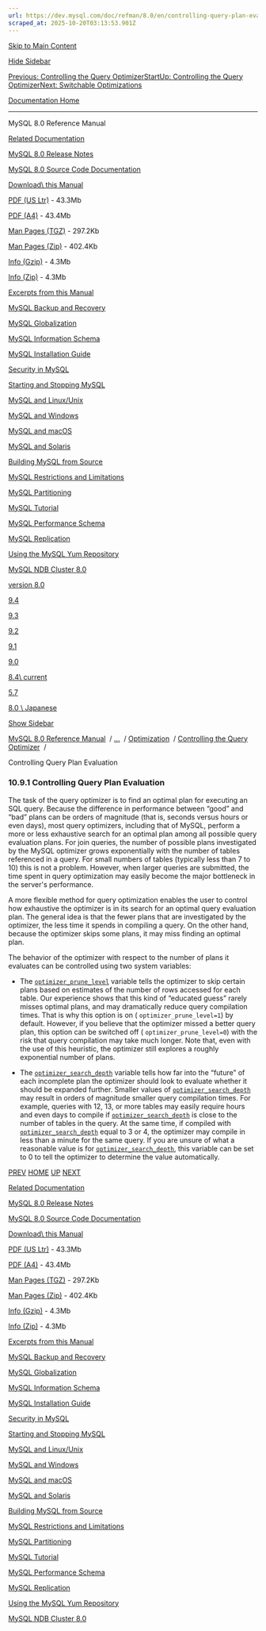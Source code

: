 ```yaml
---
url: https://dev.mysql.com/doc/refman/8.0/en/controlling-query-plan-evaluation.html
scraped_at: 2025-10-20T03:13:53.901Z
---
```


[Skip to Main Content](https://dev.mysql.com/doc/refman/8.0/en/controlling-query-plan-evaluation.html#main)

[Hide Sidebar](https://dev.mysql.com/doc/refman/8.0/en/controlling-query-plan-evaluation.html "Hide Sidebar")

[Previous: Controlling the Query Optimizer](https://dev.mysql.com/doc/refman/8.0/en/controlling-optimizer.html "Previous: Controlling the Query Optimizer")[Start](https://dev.mysql.com/doc/refman/8.0/en/index.html "Start")[Up: Controlling the Query Optimizer](https://dev.mysql.com/doc/refman/8.0/en/controlling-optimizer.html "Up: Controlling the Query Optimizer")[Next: Switchable Optimizations](https://dev.mysql.com/doc/refman/8.0/en/switchable-optimizations.html "Next: Switchable Optimizations")

[Documentation Home](https://dev.mysql.com/doc/)

* * *

MySQL 8.0 Reference Manual

[Related Documentation](https://dev.mysql.com/doc/refman/8.0/en/controlling-query-plan-evaluation.html)

[MySQL 8.0 Release Notes](https://dev.mysql.com/doc/relnotes/mysql/8.0/en/)

[MySQL 8.0 Source Code Documentation](https://dev.mysql.com/doc/dev/mysql-server/latest/)

[Download\\
this Manual](https://dev.mysql.com/doc/refman/8.0/en/controlling-query-plan-evaluation.html)

[PDF (US Ltr)](https://downloads.mysql.com/docs/refman-8.0-en.pdf)
\- 43.3Mb

[PDF (A4)](https://downloads.mysql.com/docs/refman-8.0-en.a4.pdf)
\- 43.4Mb

[Man Pages (TGZ)](https://downloads.mysql.com/docs/refman-8.0-en.man-gpl.tar.gz)
\- 297.2Kb

[Man Pages (Zip)](https://downloads.mysql.com/docs/refman-8.0-en.man-gpl.zip)
\- 402.4Kb

[Info (Gzip)](https://downloads.mysql.com/docs/mysql-8.0.info.gz)
\- 4.3Mb

[Info (Zip)](https://downloads.mysql.com/docs/mysql-8.0.info.zip)
\- 4.3Mb

[Excerpts from this Manual](https://dev.mysql.com/doc/refman/8.0/en/controlling-query-plan-evaluation.html)

[MySQL Backup and Recovery](https://dev.mysql.com/doc/mysql-backup-excerpt/8.0/en/)

[MySQL Globalization](https://dev.mysql.com/doc/mysql-g11n-excerpt/8.0/en/)

[MySQL Information Schema](https://dev.mysql.com/doc/mysql-infoschema-excerpt/8.0/en/)

[MySQL Installation Guide](https://dev.mysql.com/doc/mysql-installation-excerpt/8.0/en/)

[Security in MySQL](https://dev.mysql.com/doc/mysql-security-excerpt/8.0/en/)

[Starting and Stopping MySQL](https://dev.mysql.com/doc/mysql-startstop-excerpt/8.0/en/)

[MySQL and Linux/Unix](https://dev.mysql.com/doc/mysql-linuxunix-excerpt/8.0/en/)

[MySQL and Windows](https://dev.mysql.com/doc/mysql-windows-excerpt/8.0/en/)

[MySQL and macOS](https://dev.mysql.com/doc/mysql-macos-excerpt/8.0/en/)

[MySQL and Solaris](https://dev.mysql.com/doc/mysql-solaris-excerpt/8.0/en/)

[Building MySQL from Source](https://dev.mysql.com/doc/mysql-sourcebuild-excerpt/8.0/en/)

[MySQL Restrictions and Limitations](https://dev.mysql.com/doc/mysql-reslimits-excerpt/8.0/en/)

[MySQL Partitioning](https://dev.mysql.com/doc/mysql-partitioning-excerpt/8.0/en/)

[MySQL Tutorial](https://dev.mysql.com/doc/mysql-tutorial-excerpt/8.0/en/)

[MySQL Performance Schema](https://dev.mysql.com/doc/mysql-perfschema-excerpt/8.0/en/)

[MySQL Replication](https://dev.mysql.com/doc/mysql-replication-excerpt/8.0/en/)

[Using the MySQL Yum Repository](https://dev.mysql.com/doc/mysql-repo-excerpt/8.0/en/)

[MySQL NDB Cluster 8.0](https://dev.mysql.com/doc/mysql-cluster-excerpt/8.0/en/)

[version 8.0](https://dev.mysql.com/doc/refman/8.0/en/controlling-query-plan-evaluation.html)

[9.4](https://dev.mysql.com/doc/refman/9.4/en/controlling-query-plan-evaluation.html)

[9.3](https://dev.mysql.com/doc/refman/9.3/en/controlling-query-plan-evaluation.html)

[9.2](https://dev.mysql.com/doc/refman/9.2/en/controlling-query-plan-evaluation.html)

[9.1](https://dev.mysql.com/doc/refman/9.1/en/controlling-query-plan-evaluation.html)

[9.0](https://dev.mysql.com/doc/refman/9.0/en/controlling-query-plan-evaluation.html)

[8.4\\
current](https://dev.mysql.com/doc/refman/8.4/en/controlling-query-plan-evaluation.html)

[5.7](https://dev.mysql.com/doc/refman/5.7/en/controlling-query-plan-evaluation.html)

[8.0 \\
Japanese](https://dev.mysql.com/doc/refman/8.0/ja/controlling-query-plan-evaluation.html)

[Show Sidebar](https://dev.mysql.com/doc/refman/8.0/en/controlling-query-plan-evaluation.html "Show Sidebar")

[MySQL 8.0 Reference Manual](https://dev.mysql.com/doc/refman/8.0/en/)  /
[...](https://dev.mysql.com/doc/refman/8.0/en/controlling-query-plan-evaluation.html)  / [Optimization](https://dev.mysql.com/doc/refman/8.0/en/optimization.html)  /
[Controlling the Query Optimizer](https://dev.mysql.com/doc/refman/8.0/en/controlling-optimizer.html)  /

Controlling Query Plan Evaluation


### 10.9.1 Controlling Query Plan Evaluation

The task of the query optimizer is to find an optimal plan for
executing an SQL query. Because the difference in performance
between “good” and “bad” plans can be
orders of magnitude (that is, seconds versus hours or even
days), most query optimizers, including that of MySQL, perform a
more or less exhaustive search for an optimal plan among all
possible query evaluation plans. For join queries, the number of
possible plans investigated by the MySQL optimizer grows
exponentially with the number of tables referenced in a query.
For small numbers of tables (typically less than 7 to 10) this
is not a problem. However, when larger queries are submitted,
the time spent in query optimization may easily become the major
bottleneck in the server's performance.


A more flexible method for query optimization enables the user
to control how exhaustive the optimizer is in its search for an
optimal query evaluation plan. The general idea is that the
fewer plans that are investigated by the optimizer, the less
time it spends in compiling a query. On the other hand, because
the optimizer skips some plans, it may miss finding an optimal
plan.


The behavior of the optimizer with respect to the number of
plans it evaluates can be controlled using two system variables:

- The [`optimizer_prune_level`](https://dev.mysql.com/doc/refman/8.0/en/server-system-variables.html#sysvar_optimizer_prune_level)
variable tells the optimizer to skip certain plans based on
estimates of the number of rows accessed for each table. Our
experience shows that this kind of “educated
guess” rarely misses optimal plans, and may
dramatically reduce query compilation times. That is why
this option is on
( `optimizer_prune_level=1`) by default.
However, if you believe that the optimizer missed a better
query plan, this option can be switched off
( `optimizer_prune_level=0`) with the risk
that query compilation may take much longer. Note that, even
with the use of this heuristic, the optimizer still explores
a roughly exponential number of plans.


- The [`optimizer_search_depth`](https://dev.mysql.com/doc/refman/8.0/en/server-system-variables.html#sysvar_optimizer_search_depth)
variable tells how far into the “future” of
each incomplete plan the optimizer should look to evaluate
whether it should be expanded further. Smaller values of
[`optimizer_search_depth`](https://dev.mysql.com/doc/refman/8.0/en/server-system-variables.html#sysvar_optimizer_search_depth) may
result in orders of magnitude smaller query compilation
times. For example, queries with 12, 13, or more tables may
easily require hours and even days to compile if
[`optimizer_search_depth`](https://dev.mysql.com/doc/refman/8.0/en/server-system-variables.html#sysvar_optimizer_search_depth) is
close to the number of tables in the query. At the same
time, if compiled with
[`optimizer_search_depth`](https://dev.mysql.com/doc/refman/8.0/en/server-system-variables.html#sysvar_optimizer_search_depth)
equal to 3 or 4, the optimizer may compile in less than a
minute for the same query. If you are unsure of what a
reasonable value is for
[`optimizer_search_depth`](https://dev.mysql.com/doc/refman/8.0/en/server-system-variables.html#sysvar_optimizer_search_depth),
this variable can be set to 0 to tell the optimizer to
determine the value automatically.


[PREV](https://dev.mysql.com/doc/refman/8.0/en/controlling-optimizer.html "Previous: Controlling the Query Optimizer") [HOME](https://dev.mysql.com/doc/refman/8.0/en/index.html "Start") [UP](https://dev.mysql.com/doc/refman/8.0/en/controlling-optimizer.html "Up: Controlling the Query Optimizer") [NEXT](https://dev.mysql.com/doc/refman/8.0/en/switchable-optimizations.html "Next: Switchable Optimizations")

[Related Documentation](https://dev.mysql.com/doc/refman/8.0/en/controlling-query-plan-evaluation.html)

[MySQL 8.0 Release Notes](https://dev.mysql.com/doc/relnotes/mysql/8.0/en/)

[MySQL 8.0 Source Code Documentation](https://dev.mysql.com/doc/dev/mysql-server/latest/)

[Download\\
this Manual](https://dev.mysql.com/doc/refman/8.0/en/controlling-query-plan-evaluation.html)

[PDF (US Ltr)](https://downloads.mysql.com/docs/refman-8.0-en.pdf)
\- 43.3Mb

[PDF (A4)](https://downloads.mysql.com/docs/refman-8.0-en.a4.pdf)
\- 43.4Mb

[Man Pages (TGZ)](https://downloads.mysql.com/docs/refman-8.0-en.man-gpl.tar.gz)
\- 297.2Kb

[Man Pages (Zip)](https://downloads.mysql.com/docs/refman-8.0-en.man-gpl.zip)
\- 402.4Kb

[Info (Gzip)](https://downloads.mysql.com/docs/mysql-8.0.info.gz)
\- 4.3Mb

[Info (Zip)](https://downloads.mysql.com/docs/mysql-8.0.info.zip)
\- 4.3Mb

[Excerpts from this Manual](https://dev.mysql.com/doc/refman/8.0/en/controlling-query-plan-evaluation.html)

[MySQL Backup and Recovery](https://dev.mysql.com/doc/mysql-backup-excerpt/8.0/en/)

[MySQL Globalization](https://dev.mysql.com/doc/mysql-g11n-excerpt/8.0/en/)

[MySQL Information Schema](https://dev.mysql.com/doc/mysql-infoschema-excerpt/8.0/en/)

[MySQL Installation Guide](https://dev.mysql.com/doc/mysql-installation-excerpt/8.0/en/)

[Security in MySQL](https://dev.mysql.com/doc/mysql-security-excerpt/8.0/en/)

[Starting and Stopping MySQL](https://dev.mysql.com/doc/mysql-startstop-excerpt/8.0/en/)

[MySQL and Linux/Unix](https://dev.mysql.com/doc/mysql-linuxunix-excerpt/8.0/en/)

[MySQL and Windows](https://dev.mysql.com/doc/mysql-windows-excerpt/8.0/en/)

[MySQL and macOS](https://dev.mysql.com/doc/mysql-macos-excerpt/8.0/en/)

[MySQL and Solaris](https://dev.mysql.com/doc/mysql-solaris-excerpt/8.0/en/)

[Building MySQL from Source](https://dev.mysql.com/doc/mysql-sourcebuild-excerpt/8.0/en/)

[MySQL Restrictions and Limitations](https://dev.mysql.com/doc/mysql-reslimits-excerpt/8.0/en/)

[MySQL Partitioning](https://dev.mysql.com/doc/mysql-partitioning-excerpt/8.0/en/)

[MySQL Tutorial](https://dev.mysql.com/doc/mysql-tutorial-excerpt/8.0/en/)

[MySQL Performance Schema](https://dev.mysql.com/doc/mysql-perfschema-excerpt/8.0/en/)

[MySQL Replication](https://dev.mysql.com/doc/mysql-replication-excerpt/8.0/en/)

[Using the MySQL Yum Repository](https://dev.mysql.com/doc/mysql-repo-excerpt/8.0/en/)

[MySQL NDB Cluster 8.0](https://dev.mysql.com/doc/mysql-cluster-excerpt/8.0/en/)
